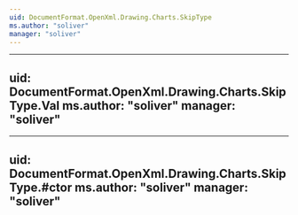 ```yaml
---
uid: DocumentFormat.OpenXml.Drawing.Charts.SkipType
ms.author: "soliver"
manager: "soliver"
---
```


---
uid: DocumentFormat.OpenXml.Drawing.Charts.SkipType.Val
ms.author: "soliver"
manager: "soliver"
---

---
uid: DocumentFormat.OpenXml.Drawing.Charts.SkipType.#ctor
ms.author: "soliver"
manager: "soliver"
---
